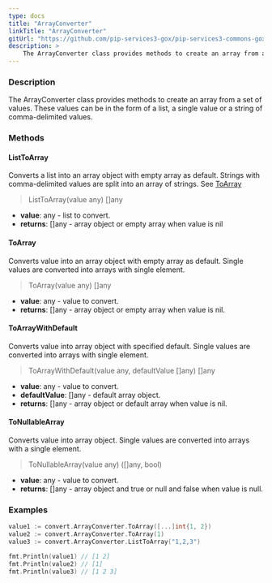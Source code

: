 ```yaml
---
type: docs
title: "ArrayConverter"
linkTitle: "ArrayConverter"
gitUrl: "https://github.com/pip-services3-gox/pip-services3-commons-gox"
description: > 
    The ArrayConverter class provides methods to create an array from a set of values.
---
```


### Description
The ArrayConverter class provides methods to create an array from a set of values. These values can be in the form of a list,  a single value or a string of comma-delimited values.    

### Methods

#### ListToArray
Converts a list into an array object with empty array as default.
Strings with comma-delimited values are split into an array of strings.
See [ToArray](#toarray)

> ListToArray(value any) []any

- **value**: any - list to convert.
- **returns**: []any - array object or empty array when value is nil


#### ToArray
Converts value into an array object with empty array as default.
Single values are converted into arrays with single element.

> ToArray(value any) []any

- **value**: any - value to convert.
- **returns**: []any - array object or empty array when value is nil.

#### ToArrayWithDefault
Converts value into array object with specified default.
Single values are converted into arrays with single element.

> ToArrayWithDefault(value any, defaultValue []any) []any

- **value**: any - value to convert.
- **defaultValue**: []any - default array object.
- **returns**: []any - array object or default array when value is nil.

#### ToNullableArray
Converts value into array object.
Single values are converted into arrays with a single element.

> ToNullableArray(value any) ([]any, bool)

- **value**: any - value to convert.
- **returns**: []any - array object and true or null and false when value is null.

### Examples

```go
value1 := convert.ArrayConverter.ToArray([...]int{1, 2})
value2 := convert.ArrayConverter.ToArray(1)
value3 := convert.ArrayConverter.ListToArray("1,2,3")

fmt.Println(value1) // [1 2]
fmt.Println(value2) // [1]
fmt.Println(value3) // [1 2 3]
```
